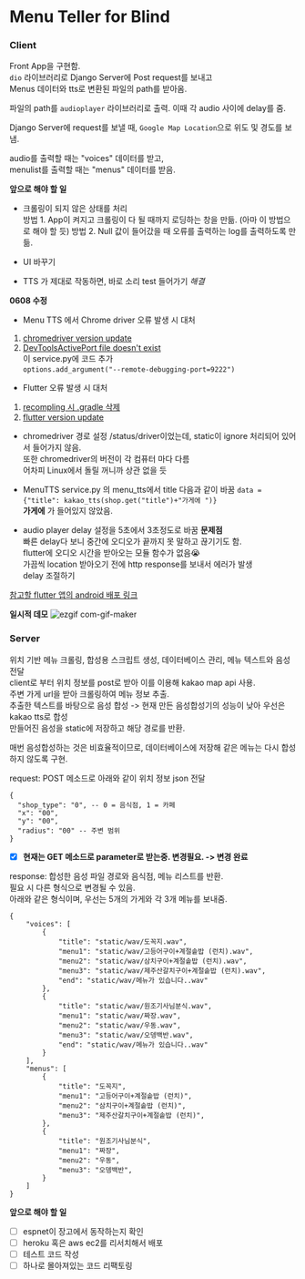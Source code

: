 # Menu Teller for Blind

### Client

Front App을 구현함.  
`dio` 라이브러리로 Django Server에 Post request를 보내고  
Menus 데이터와 tts로 변환된 파일의 path를 받아옴.  

파일의 path를 `audioplayer` 라이브러리로 출력. 이때 각 audio 사이에 delay를 줌.

Django Server에 request를 보낼 때, `Google Map Location`으로 위도 및 경도를 보냄.

audio를 출력할 때는 "voices" 데이터를 받고,  
menulist를 출력할 때는 "menus" 데이터를 받음.

**앞으로 해야 할 일**
* 크롤링이 되지 않은 상태를 처리   
방법 1. App이 켜지고 크롤링이 다 될 때까지 로딩하는 창을 만듦. (아마 이 방법으로 해야 할 듯)
방법 2. Null 값이 들어갔을 때 오류를 출력하는 log를 출력하도록 만듦.  

* UI 바꾸기  
* TTS 가 제대로 작동하면, 바로 소리 test 들어가기 _해결_

**0608 수정**
* Menu TTS 에서 Chrome driver 오류 발생 시 대처
1. [chromedriver version update](https://ddolcat.tistory.com/846)
2. [DevToolsActivePort file doesn't exist](https://gmyankee.tistory.com/240)  
이 service.py에 코드 추가  
`options.add_argument("--remote-debugging-port=9222")`

* Flutter 오류 발생 시 대처
1. [recompling 시 .gradle 삭제](https://stackoverflow.com/questions/59893018/flutter-execution-failed-for-task-appcompiledebugkotlin)
2. [flutter version update](https://github.com/flutter/flutter/issues/83834)

* chromedriver 경로 설정
/status/driver이었는데, static이 ignore 처리되어 있어서 들어가지 않음.  
또한 chromedriver의 버전이 각 컴퓨터 마다 다름  
어차피 Linux에서 돌릴 꺼니까 상관 없을 듯

* MenuTTS service.py 의 menu_tts에서 title 다음과 같이 바꿈
`data = {"title": kakao_tts(shop.get("title")+"가게에 ")}`  
**가게에** 가 들어있지 않았음.

* audio player delay 설정을 5초에서 3초정도로 바꿈
**문제점**  
빠른 delay다 보니 중간에 오디오가 끝까지 못 말하고 끊기기도 함.  
flutter에 오디오 시간을 받아오는 모듈 함수가 없음😭  
가끔씩 location 받아오기 전에 http response를 보내서 에러가 발생  
delay 조절하기  

[참고할 flutter 앱의 android 배포 링크](https://here4you.tistory.com/198)

**일시적 데모**
![ezgif com-gif-maker](https://user-images.githubusercontent.com/51294226/121154899-4b538300-c882-11eb-9355-caa98e0b2532.gif)


### Server

위치 기반 메뉴 크롤링, 합성용 스크립트 생성, 데이터베이스 관리, 메뉴 텍스트와 음성 전달  
client로 부터 위치 정보를 post로 받아 이를 이용해 kakao map api 사용.   
주변 가게 url을 받아 크롤링하여 메뉴 정보 추출.   
추출한 텍스트를 바탕으로 음성 합성 -> 현재 만든 음성합성기의 성능이 낮아 우선은 kakao tts로 합성   
만들어진 음성을 static에 저장하고 해당 경로를 반환.     

매번 음성합성하는 것은 비효율적이므로, 데이터베이스에 저장해 같은 메뉴는 다시 합성하지 않도록 구현.

request: POST 메소드로 아래와 같이 위치 정보 json 전달
```
{
  "shop_type": "0", -- 0 = 음식점, 1 = 카페
  "x": "00",
  "y": "00",
  "radius": "00" -- 주변 범위
} 
```
- [X] **현재는 GET 메소드로 parameter로 받는중. 변경필요. -> 변경 완료** 


response: 합성한 음성 파일 경로와 음식점, 메뉴 리스트를 반환.   
필요 시 다른 형식으로 변경될 수 있음.   
아래와 같은 형식이며, 우선는 5개의 가게와 각 3개 메뉴를 보내줌.
```
{
    "voices": [
        {
            "title": "static/wav/도꼭지.wav",
            "menu1": "static/wav/고등어구이+계절솥밥 (런치).wav",
            "menu2": "static/wav/삼치구이+계절솥밥 (런치).wav",
            "menu3": "static/wav/제주산갈치구이+계절솥밥 (런치).wav",
            "end": "static/wav/메뉴가 있습니다..wav"
        },
        {
            "title": "static/wav/원조기사님분식.wav",
            "menu1": "static/wav/짜장.wav",
            "menu2": "static/wav/우동.wav",
            "menu3": "static/wav/오뎅백반.wav",
            "end": "static/wav/메뉴가 있습니다..wav"
        }
    ],
    "menus": [
        {
            "title": "도꼭지",
            "menu1": "고등어구이+계절솥밥 (런치)",
            "menu2": "삼치구이+계절솥밥 (런치)",
            "menu3": "제주산갈치구이+계절솥밥 (런치)",
        },
        {
            "title": "원조기사님분식",
            "menu1": "짜장",
            "menu2": "우동",
            "menu3": "오뎅백반",
        }
    ]
}
```

**앞으로 해야 할 일**
-[ ] espnet이 장고에서 동작하는지 확인
-[ ] heroku 혹은 aws ec2를 리서치해서 배포
-[ ] 테스트 코드 작성
-[ ] 하나로 몰아져있는 코드 리팩토링
